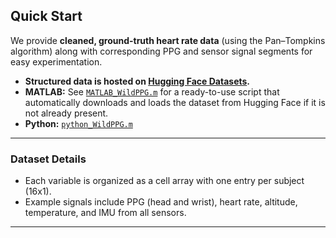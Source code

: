 ## Quick Start

We provide **cleaned, ground-truth heart rate data** (using the Pan–Tompkins algorithm) along with corresponding PPG and sensor signal segments for easy experimentation.

* **Structured data is hosted on [Hugging Face Datasets](https://huggingface.co/datasets/eth-siplab/WildPPG/tree/main).**
* **MATLAB:**
  See [`MATLAB_WildPPG.m`](MATLAB_WildPPG.m) for a ready-to-use script that automatically downloads and loads the dataset from Hugging Face if it is not already present.
* **Python:**
  [`python_WildPPG.m`](python_WildPPG.m)

---

### Dataset Details

* Each variable is organized as a cell array with one entry per subject (16x1).
* Example signals include PPG (head and wrist), heart rate, altitude, temperature, and IMU from all sensors.

---

